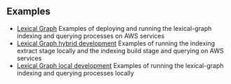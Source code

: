 ## Examples

  - [Lexical Graph](./lexical-graph/) Examples of deploying and running the lexical-graph indexing and querying processes on AWS services
  - [Lexical Graph hybrid development](./lexical-graph-hybrid-dev/) Examples of running the indexing extract stage locally and the indexing build stage and querying on AWS services
  - [Lexical Graph local development](./lexical-graph-local-dev/) Examples of running the lexical-graph indexing and querying processes locally